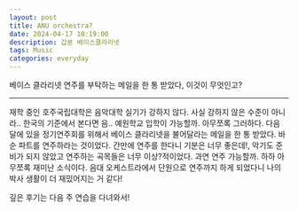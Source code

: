 ```yaml
---
layout: post
title: ANU orchestra?
date: 2024-04-17 10:19:00
description: 갑분 베이스클라리넷
tags: Music
categories: everyday
---
```


베이스 클라리넷 연주를 부탁하는 메일을 한 통 받았다, 이것이 무엇인고? 

<hr>

재학 중인 호주국립대학은 음악대학 실기가 강하지 않다. 사실 강하지 않은 수준이 아니라.. 한국의 기준에서 본다면 음.. 예원학교 입학이 가능할까. 아무쪼록 그러하다. 다음 달에 있을 정기연주회를 위해서 베이스 클라리넷을 불어달라는 메일을 한 통 받았다. 바순 파트를 연주하라는 것이었다. 간만에 연주를 한다니 기분은 너무 좋은데!, 악기도 준비가 되지 않았고 연주하는 곡목들은 너무 이상?적이었다. 과연 연주 가능할까. 하하 아무쪼록 재미난 소식이다. 음대 오케스트라에서 단원으로 연주까지 하게 되었다니 나의 박사 생활이 더 재밌어지는 거 같다! 

깊은 후기는 다음 주 연습을 다녀와서!


